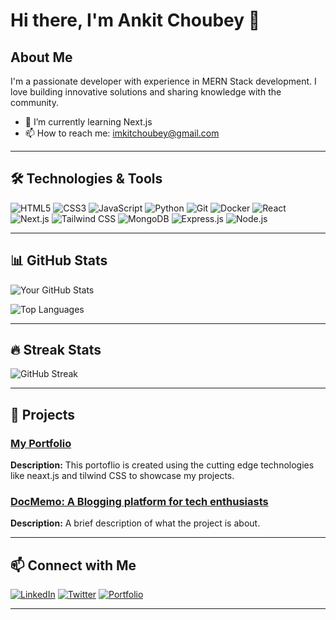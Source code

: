 # Hi there, I'm Ankit Choubey 👋

## About Me

I'm a passionate developer with experience in MERN Stack development. I love building innovative solutions and sharing knowledge with the community.

- 🌱 I’m currently learning Next.js
- 📫 How to reach me: imkitchoubey@gmail.com

---

## 🛠️ Technologies & Tools

![HTML5](https://img.shields.io/badge/-HTML5-E34F26?style=flat&logo=html5&logoColor=white)
![CSS3](https://img.shields.io/badge/-CSS3-1572B6?style=flat&logo=css3&logoColor=white)
![JavaScript](https://img.shields.io/badge/-JavaScript-F7DF1E?style=flat&logo=javascript&logoColor=black)
![Python](https://img.shields.io/badge/-Python-3776AB?style=flat&logo=python&logoColor=white)
![Git](https://img.shields.io/badge/-Git-F05032?style=flat&logo=git&logoColor=white)
![Docker](https://img.shields.io/badge/-Docker-2496ED?style=flat&logo=docker&logoColor=white)
![React](https://img.shields.io/badge/-React-61DAFB?style=flat&logo=react&logoColor=white)
![Next.js](https://img.shields.io/badge/-Next.js-000000?style=flat&logo=nextdotjs&logoColor=white)
![Tailwind CSS](https://img.shields.io/badge/-Tailwind_CSS-38B2AC?style=flat&logo=tailwind-css&logoColor=white)
![MongoDB](https://img.shields.io/badge/-MongoDB-47A248?style=flat&logo=mongodb&logoColor=white)
![Express.js](https://img.shields.io/badge/-Express.js-000000?style=flat&logo=express&logoColor=white)
![Node.js](https://img.shields.io/badge/-Node.js-339933?style=flat&logo=node.js&logoColor=white)

---

## 📊 GitHub Stats

![Your GitHub Stats](https://github-readme-stats.vercel.app/api?username=ankitchoubeyy&show_icons=true&theme=radical)

![Top Languages](https://github-readme-stats.vercel.app/api/top-langs/?username=ankitchoubeyy&layout=compact&theme=radical)

---

## 🔥 Streak Stats

![GitHub Streak](https://github-readme-streak-stats.herokuapp.com/?user=yourusername&theme=radical)

---

## 🚀 Projects

### [My Portfolio](https://my-portfolio-omega-beryl-48.vercel.app/)
**Description:** This portoflio is created using the cutting edge technologies like neaxt.js and tilwind CSS to showcase my projects.

### [DocMemo: A Blogging platform for tech enthusiasts](https://github.com/yourusername/project2)
**Description:** A brief description of what the project is about.

---

## 📫 Connect with Me

[![LinkedIn](https://img.shields.io/badge/-LinkedIn-0077B5?style=flat&logo=linkedin&logoColor=white)](https://www.linkedin.com/in/ankitchoubeyy/)
[![Twitter](https://img.shields.io/badge/-Twitter-1DA1F2?style=flat&logo=twitter&logoColor=white)](https://twitter.com/ankit_choubeyy)
[![Portfolio](https://img.shields.io/badge/-Portfolio-000000?style=flat&logo=react&logoColor=white)](https://yourportfolio.com)


---


